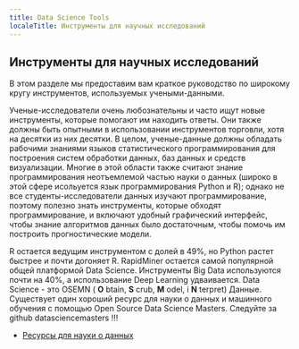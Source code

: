 ```yaml
---
title: Data Science Tools
localeTitle: Инструменты для научных исследований
---
```

## Инструменты для научных исследований

В этом разделе мы предоставим вам краткое руководствo по широкому кругу инструментов, используемых учеными-данными.

Ученые-исследователи очень любознательны и часто ищут новые инструменты, которые помогают им находить ответы. Они также должны быть опытными в использовании инструментов торговли, хотя на десятки из них десятки. В целом, ученые-данные должны обладать рабочими знаниями языков статистического программирования для построения систем обработки данных, баз данных и средств визуализации. Многие в этой области также считают знание программирования неотъемлемой частью науки о данных (широко в этой сфере исольуется язык программирования Python и R); однако не все студенты-исследователи данных изучают программирование, поэтому полезно знать инструменты, которые обходят программирование, и включают удобный графический интерфейс, чтобы знание алгоритмов данных было достаточным, чтобы помочь им построить прогностические модели.

R остается ведущим инструментом с долей в 49%, но Python растет быстрее и почти догоняет R. RapidMiner остается самой популярной общей платформой Data Science. Инструменты Big Data используются почти на 40%, а использование Deep Learning удваивается. Data Science - это OSEMN ( **O** btain, **S** crub, **M** odel, i **N** terpret) Данные. Существует один хороший ресурс для науки о данных и машинного обучения с помощью Open Source Data Science Masters. Следуйте за github datasciencemasters !!!

*   [Ресурсы для науки о данных](https://github.com/datasciencemasters/go)
